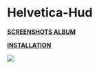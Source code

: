 # Helvetica-Hud

**[SCREENSHOTS ALBUM](https://imgur.com/a/igBJ1)** 

**[INSTALLATION](https://imgur.com/a/w3Ah6)**

![](https://i.imgur.com/V5znpyO.jpg)